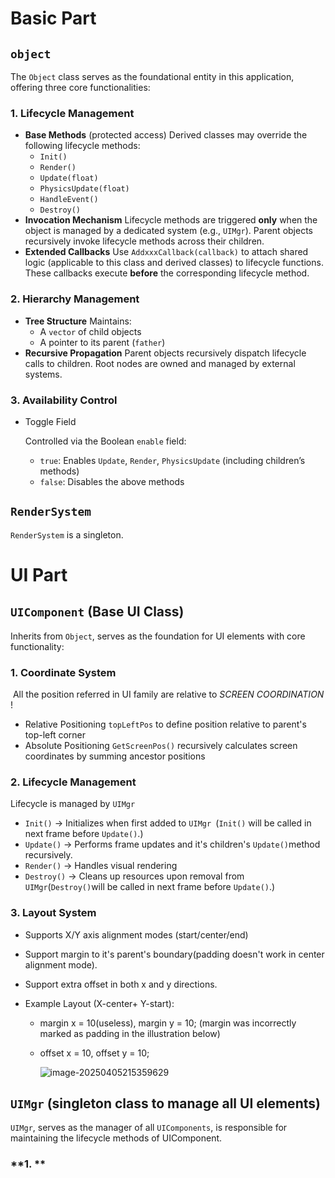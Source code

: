 # Basic Part

## `object`

The `Object` class serves as the foundational entity in this application, offering three core functionalities: 

### 1. Lifecycle Management

- **Base Methods** (protected access)
  Derived classes may override the following lifecycle methods:
  - `Init()`
  - `Render()`
  - `Update(float)`
  - `PhysicsUpdate(float)`
  - `HandleEvent()`
  - `Destroy()`
- **Invocation Mechanism**
  Lifecycle methods are triggered ​**only**​ when the object is managed by a dedicated system (e.g., `UIMgr`). Parent objects recursively invoke lifecycle methods across their children.
- **Extended Callbacks**
  Use `AddxxxCallback(callback)` to attach shared logic (applicable to this class and derived classes) to lifecycle functions. These callbacks execute ​**before**​ the corresponding lifecycle method.

### 2. Hierarchy Management

- **Tree Structure**
  Maintains:
  - A `vector` of child objects
  - A pointer to its parent (`father`)
- **Recursive Propagation**
  Parent objects recursively dispatch lifecycle calls to children. Root nodes are owned and managed by external systems.

### 3. Availability Control

- Toggle Field

  Controlled via the Boolean `enable` field:

  - `true`: Enables `Update`, `Render`, `PhysicsUpdate` (including children’s methods)
  - `false`: Disables the above methods



## `RenderSystem`

`RenderSystem` is a singleton.

 

# UI Part

## **`UIComponent`** (Base UI Class)

Inherits from `Object`, serves as the foundation for UI elements with core functionality:

### **1. Coordinate System**

​	All the position referred in UI family are relative to *SCREEN COORDINATION* !

- Relative Positioning `topLeftPos` to define position relative to parent's top-left corner
- Absolute Positioning `GetScreenPos()` recursively calculates screen coordinates by summing ancestor positions



### **2. Lifecycle Management**

Lifecycle is managed by `UIMgr`

- `Init()`     → Initializes when first added to `UIMgr `(`Init()` will be called in next frame before `Update()`.)
- `Update()`  → Performs frame updates and it's children's `Update()`method recursively.
- `Render()`  → Handles visual rendering
- `Destroy()` → Cleans up resources upon removal from `UIMgr`(`Destroy()`will be called in next frame before `Update()`.)



### **3. Layout System**

- Supports X/Y axis alignment modes (start/center/end)

- Support margin to it's parent's boundary(padding doesn't work in center alignment mode).

- Support extra offset in both x and y directions.

- Example Layout (X-center+ Y-start):

  - margin x = 10(useless), margin y = 10; (margin was incorrectly marked as padding in the illustration below)

  - offset x = 10, offset y = 10;

    ![image-20250405215359629](https://aillear-picbed.oss-cn-fuzhou.aliyuncs.com/image-20250405215359629.png)

## **`UIMgr`** (singleton class to manage all UI elements)

`UIMgr`, serves as the manager of all `UIComponents`, is responsible for maintaining the lifecycle methods of UIComponent.

### **1. **











